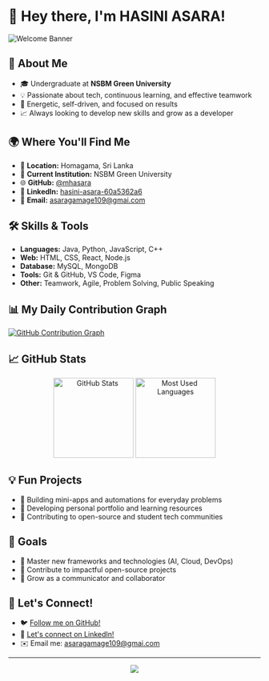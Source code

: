 # 👋 Hey there, I'm HASINI ASARA!

![Welcome Banner](https://capsule-render.vercel.app/api?type=waving&color=0:3b82f6,100:ffffff&height=200&section=header&text=🌊%20HASINI%20ASARA's%20GitHub!%20🌊&fontSize=36&fontAlignY=35&desc=Creative%20Developer%20%7C%20UI%2FUX%20Enthusiast%20%7C%20Tech%20Explorer&descAlign=50&descAlignY=70&fontColor=0A0A0A&animation=twinkling)


## 🚀 About Me

- 🎓 Undergraduate at **NSBM Green University**
- 💡 Passionate about tech, continuous learning, and effective teamwork
- 🤝 Energetic, self-driven, and focused on results
- 📈 Always looking to develop new skills and grow as a developer

## 🌍 Where You'll Find Me

- 🏡 **Location:** Homagama, Sri Lanka
- 💼 **Current Institution:** NSBM Green University
- 🌐 **GitHub:** [@mhasara](https://github.com/mhasara)
- 💼 **LinkedIn:** [hasini-asara-60a5362a6](https://www.linkedin.com/in/hasini-asara-60a5362a6)
- 📧 **Email:** asaragamage109@gmai.com

## 🛠️ Skills & Tools

- **Languages:** Java, Python, JavaScript, C++
- **Web:** HTML, CSS, React, Node.js
- **Database:** MySQL, MongoDB
- **Tools:** Git & GitHub, VS Code, Figma
- **Other:** Teamwork, Agile, Problem Solving, Public Speaking

## 📊 My Daily Contribution Graph

<!-- This graph auto-updates every day based on your GitHub activity -->
[![GitHub Contribution Graph](https://github-readme-activity-graph.vercel.app/graph?username=mhasara&theme=react-dark)](https://github.com/Ashutosh00710/github-readme-activity-graph)

## 📈 GitHub Stats

<p align="center">
  <img src="https://github-readme-stats.vercel.app/api?username=mhasara&show_icons=true&theme=tokyonight" alt="GitHub Stats" height="160"/>
  <img src="https://github-readme-stats.vercel.app/api/top-langs/?username=mhasara&langs_count=8&layout=compact&theme=tokyonight&hide_border=false" alt="Most Used Languages" height="160"/>
</p>

## 💡 Fun Projects

- 🚀 Building mini-apps and automations for everyday problems
- 🤖 Developing personal portfolio and learning resources
- 💬 Contributing to open-source and student tech communities

## 🎯 Goals

- 🌱 Master new frameworks and technologies (AI, Cloud, DevOps)
- 🌟 Contribute to impactful open-source projects
- 💬 Grow as a communicator and collaborator

## 🤝 Let's Connect!

- 🐦 [Follow me on GitHub!](https://github.com/mhasara)
- 💼 [Let's connect on LinkedIn!](https://www.linkedin.com/in/hasini-asara-60a5362a6)
- ✉️ Email me: asaragamage109@gmai.com

---

<p align="center">
  <img src="https://readme-typing-svg.demolab.com?font=Fira+Code&duration=2500&pause=1000&color=3B82F6&center=true&vCenter=true&width=435&lines=Let's+build+something+amazing+together!;Tech+is+my+passion!;Always+learning!">
</p>
